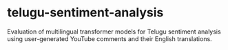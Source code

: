 # telugu-sentiment-analysis
Evaluation of multilingual transformer models for Telugu sentiment analysis using user-generated YouTube comments and their English translations.
